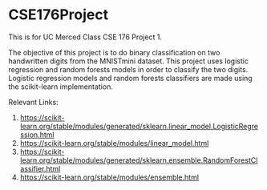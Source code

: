 # CSE176Project

This is for UC Merced Class CSE 176 Project 1.

The objective of this project is to do binary classification on two handwritten digits from the MNISTmini dataset. This project uses logistic regression and random
forests models in order to classify the two digits. Logistic regression models and random forests classifiers are made using the scikit-learn implementation.

Relevant Links:

1) https://scikit-learn.org/stable/modules/generated/sklearn.linear_model.LogisticRegression.html
2) https://scikit-learn.org/stable/modules/linear_model.html
3) https://scikit-learn.org/stable/modules/generated/sklearn.ensemble.RandomForestClassifier.html
4) https://scikit-learn.org/stable/modules/ensemble.html